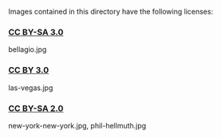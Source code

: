 Images contained in this directory have the following licenses:

### [CC BY-SA 3.0](http://creativecommons.org/licenses/by-sa/3.0)

bellagio.jpg

### [CC BY 3.0](http://creativecommons.org/licenses/by/3.0)

las-vegas.jpg

### [CC BY-SA 2.0](http://creativecommons.org/licenses/by-sa/2.0)

new-york-new-york.jpg, phil-hellmuth.jpg
